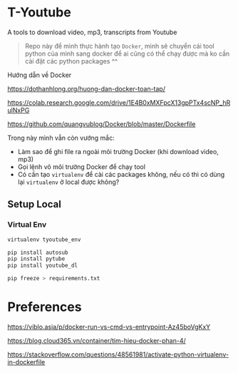 # T-Youtube
A tools to download video, mp3, transcripts from Youtube

> Repo này để mình thực hành tạo `Docker`, mình sẽ chuyển cái tool python của mình sang docker để ai cũng có thể chạy được mà ko cần cài đặt các python packages ^^

Hướng dẫn về Docker

https://dothanhlong.org/huong-dan-docker-toan-tap/

https://colab.research.google.com/drive/1E4B0xMXFpcX13gpPTx4scNP_hRulNxPG

https://github.com/quangvublog/Docker/blob/master/Dockerfile

Trong này mình vẫn còn vướng mắc:

* Làm sao để ghi file ra ngoài môi trường Docker (khi download video, mp3)
* Gọi lệnh vô môi trường Docker để chạy tool
* Có cần tạo `virtualenv` để cài các packages không, nếu có thì có dùng lại `virtualenv` ở local được không?

## Setup Local

### Virtual Env

```bash
virtualenv tyoutube_env

pip install autosub
pip install pytube
pip install youtube_dl

pip freeze > requirements.txt
```

# Preferences

https://viblo.asia/p/docker-run-vs-cmd-vs-entrypoint-Az45boVgKxY

https://blog.cloud365.vn/container/tim-hieu-docker-phan-4/

https://stackoverflow.com/questions/48561981/activate-python-virtualenv-in-dockerfile
